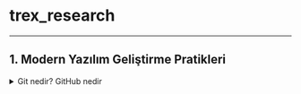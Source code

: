 # trex_research
***

## 1. Modern Yazılım Geliştirme Pratikleri

  <details>
  <summary>Git nedir? GitHub nedir</summary>
 
* Temel Git komutları: init, clone, add, commit, push, pull, branch, merge
  
* Merge conflict nedir, nasıl çözülür?
  
* CI/CD nedir? Azure DevOps, GitHub Actions ile pipeline örnekleri
 </details>
